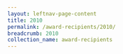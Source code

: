 ```yaml
---
layout: leftnav-page-content
title: 2010
permalink: /award-recipients/2010/
breadcrumb: 2010
collection_name: award-recipients
---
```


